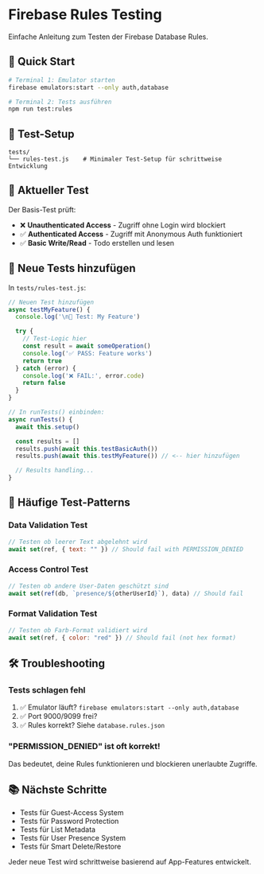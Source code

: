 # Firebase Rules Testing

Einfache Anleitung zum Testen der Firebase Database Rules.

## 🚀 Quick Start

```bash
# Terminal 1: Emulator starten
firebase emulators:start --only auth,database

# Terminal 2: Tests ausführen
npm run test:rules
```

## 📁 Test-Setup

```
tests/
└── rules-test.js    # Minimaler Test-Setup für schrittweise Entwicklung
```

## 🧪 Aktueller Test

Der Basis-Test prüft:

- ❌ **Unauthenticated Access** - Zugriff ohne Login wird blockiert
- ✅ **Authenticated Access** - Zugriff mit Anonymous Auth funktioniert
- ✅ **Basic Write/Read** - Todo erstellen und lesen

## 🔧 Neue Tests hinzufügen

In `tests/rules-test.js`:

```javascript
// Neuen Test hinzufügen
async testMyFeature() {
  console.log('\n📝 Test: My Feature')

  try {
    // Test-Logic hier
    const result = await someOperation()
    console.log('✅ PASS: Feature works')
    return true
  } catch (error) {
    console.log('❌ FAIL:', error.code)
    return false
  }
}

// In runTests() einbinden:
async runTests() {
  await this.setup()

  const results = []
  results.push(await this.testBasicAuth())
  results.push(await this.testMyFeature()) // <-- hier hinzufügen

  // Results handling...
}
```

## 🎯 Häufige Test-Patterns

### Data Validation Test
```javascript
// Testen ob leerer Text abgelehnt wird
await set(ref, { text: "" }) // Should fail with PERMISSION_DENIED
```

### Access Control Test
```javascript
// Testen ob andere User-Daten geschützt sind
await set(ref(db, `presence/${otherUserId}`), data) // Should fail
```

### Format Validation Test
```javascript
// Testen ob Farb-Format validiert wird
await set(ref, { color: "red" }) // Should fail (not hex format)
```

## 🛠️ Troubleshooting

### Tests schlagen fehl
1. ✅ Emulator läuft? `firebase emulators:start --only auth,database`
2. ✅ Port 9000/9099 frei?
3. ✅ Rules korrekt? Siehe `database.rules.json`

### "PERMISSION_DENIED" ist oft korrekt!
Das bedeutet, deine Rules funktionieren und blockieren unerlaubte Zugriffe.

## 📚 Nächste Schritte

- Tests für Guest-Access System
- Tests für Password Protection
- Tests für List Metadata
- Tests für User Presence System
- Tests für Smart Delete/Restore

Jeder neue Test wird schrittweise basierend auf App-Features entwickelt.
